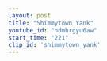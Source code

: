 ```yaml
---
layout: post
title: "Shimmytown Yank"
youtube_id: "hdmhrgyu6aw"
start_time: "221"
clip_id: 'shimmytown_yank'
---
```

